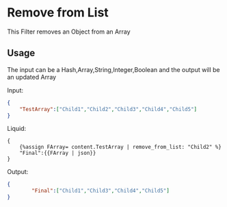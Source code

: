 # Remove from List

This Filter removes an Object from an Array

## Usage

The input can be a Hash,Array,String,Integer,Boolean and the output will be an updated Array

Input:
```json
{
	"TestArray":["Child1","Child2","Child3","Child4","Child5"]
}
```

Liquid:
```
{
	{%assign FArray= content.TestArray | remove_from_list: "Child2" %}
	"Final":{{FArray | json}}
}
```

Output:
```json
{
		"Final":["Child1","Child3","Child4","Child5"]
}
```